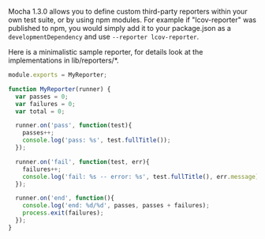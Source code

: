 
  Mocha 1.3.0 allows you to define custom third-party reporters within your own test suite, or by using npm modules. For example if "lcov-reporter" was published to npm, you would simply add it to your package.json as a `developmentDependency` and use `--reporter lcov-reporter`.

  Here is a minimalistic sample reporter, for details look at the implementations in lib/reporters/*.

```js
module.exports = MyReporter;

function MyReporter(runner) {
  var passes = 0;
  var failures = 0;
  var total = 0;

  runner.on('pass', function(test){
    passes++;
    console.log('pass: %s', test.fullTitle());
  });

  runner.on('fail', function(test, err){
    failures++;
    console.log('fail: %s -- error: %s', test.fullTitle(), err.message);
  });

  runner.on('end', function(){
    console.log('end: %d/%d', passes, passes + failures);
    process.exit(failures);
  });
}
```